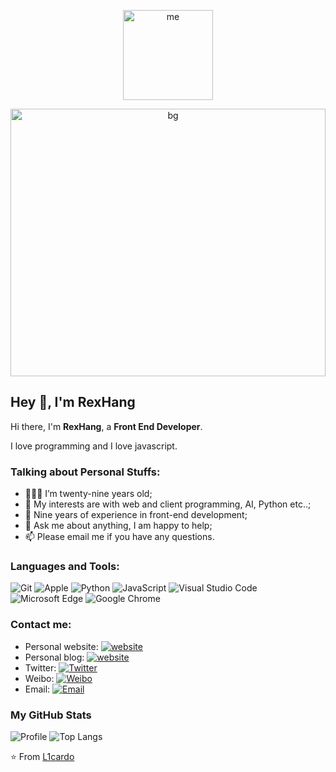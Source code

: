 <p align="center">
  <img src="https://rexhang.github.io/images/avatar.png" width="144" height="144" style="margin: 0 auto;" alt="me" />
</p>

<p align="center">
  <img src="https://github.com/rexhang/rexhang/assets/14832793/df73eee9-b0ef-47be-9e0d-180ab8150b2e" width="100%" height="428" style="margin: 0 auto;" alt="bg" />
</p>

## Hey 👋, I'm RexHang

Hi there, I'm **RexHang**, a **Front End Developer**.

I love programming and I love javascript.

### Talking about Personal Stuffs:

- 👨🏽‍💻 I’m twenty-nine years old;
- 🤔 My interests are with web and client programming, AI, Python etc..;
- 💼 Nine years of experience in front-end development;
- 💬 Ask me about anything, I am happy to help;
- 📫 Please email me if you have any questions.

### Languages and Tools:

![Git](https://img.shields.io/badge/Git-F05032?style=flat-square&logo=Git&logoColor=white)
![Apple](https://img.shields.io/badge/iPhone_and_MacBook-999999?style=flat-square&logo=Apple&logoColor=white)
![Python](https://img.shields.io/badge/Python-3776AB?style=flat-square&logo=Python&logoColor=white)
![JavaScript](https://img.shields.io/badge/JavaScript-F7DF1E?style=flat-square&logo=JavaScript&logoColor=white)
![Visual Studio Code](https://img.shields.io/badge/Visual_Studio_Code-007ACC?style=flat-square&logo=Visual-Studio-Code&logoColor=white)
![Microsoft Edge](https://img.shields.io/badge/Microsoft_Edge-0078D7?style=flat-square&logo=Microsoft-Edge&logoColor=white)
![Google Chrome](https://img.shields.io/badge/Google_Chrome-0078D7?style=flat-square&logo=Google-Chrome&logoColor=white)

### Contact me:

- Personal website: [![website](https://img.shields.io/badge/https://rexhang.com-3693F3?style=flat-square&logo=icloud&logoColor=white)](https://rexhang.com)
- Personal blog: [![website](https://img.shields.io/badge/https://blog.rexhang.com-3693F3?style=flat-square&logo=icloud&logoColor=white)](https://blog.rexhang.com)
- Twitter: [![Twitter](https://img.shields.io/badge/@ghng75339-1DA1F2?style=flat-square&logo=twitter&logoColor=white)](https://twitter.com/ghng75339) 
- Weibo: [![Weibo](https://img.shields.io/badge/@Web_RexHang-E6162D?style=flat-square&logo=sina-weibo&logoColor=white)](https://weibo.com/u/5763561654)
- Email: [![Email](https://img.shields.io/badge/rexhang@outlook.com-D14836?style=flat-square&logo=gmail&logoColor=white)](mailto:rexhang@outlook.com)

### My GitHub Stats

![Profile](https://github-readme-stats.vercel.app/api?username=rexhang&show_icons=true&theme=dark)
![Top Langs](https://github-readme-stats.vercel.app/api/top-langs/?username=rexhang&layout=compact)

⭐️ From [L1cardo](https://github.com/rexhang)
